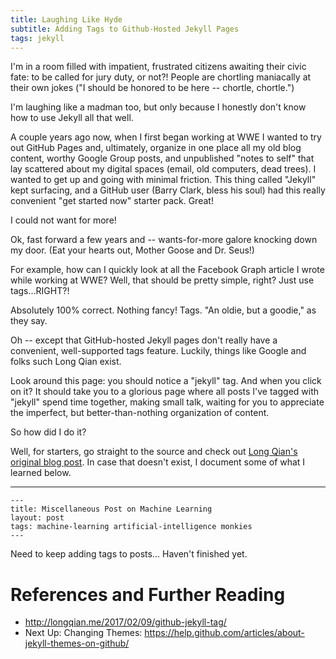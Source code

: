 ```yaml
---
title: Laughing Like Hyde
subtitle: Adding Tags to Github-Hosted Jekyll Pages
tags: jekyll
---
```


I'm in a room filled with impatient, frustrated citizens awaiting
their civic fate: to be called for jury duty, or not?!  People are chortling maniacally at their
own jokes ("I should be honored to be here -- chortle, chortle.")  

I'm laughing like a madman too, but only because I honestly don't know how to use Jekyll all that well.

A couple years ago now, when I first began working at WWE I wanted to try out GitHub Pages and,
ultimately, organize in one place all my old blog content, worthy Google Group posts, and unpublished "notes to 
self" that lay scattered about my digital spaces (email, old computers, dead trees).  I wanted to
get up and going with minimal friction.  This thing called "Jekyll" kept surfacing, and a GitHub user (Barry Clark,
bless his soul) had this really convenient "get started now" starter pack.  Great!  

I could not want for more!

Ok, fast forward a few years and -- wants-for-more galore knocking down my door. (Eat your hearts out, Mother Goose 
and Dr. Seus!)

For example, how can I quickly look at all
the Facebook Graph article I wrote while working at WWE?  Well, that should be pretty simple, right? Just
use tags...RIGHT?!

Absolutely 100% correct. Nothing fancy!  Tags.  "An oldie, but a goodie," as they say.  

Oh -- except that GitHub-hosted Jekyll pages don't really have a convenient, well-supported tags feature.  Luckily, 
things like Google and folks such Long Qian exist.

Look around this page: you should notice a "jekyll" tag.  And when you click on it?  It should take you to
a glorious page where all posts I've tagged with "jekyll" spend time together, making small talk, waiting for
you to appreciate the imperfect, but better-than-nothing organization of content.

So how did I do it?

Well, for starters, go straight to the source and check out [Long Qian's original blog post](http://longqian.me/2017/02/09/github-jekyll-tag/).  In case that doesn't exist, I document some of what
I learned below.  

----------------------------------------

```
---
title: Miscellaneous Post on Machine Learning
layout: post
tags: machine-learning artificial-intelligence monkies
---
```

Need to keep adding tags to posts... Haven't finished yet.


# References and Further Reading
* http://longqian.me/2017/02/09/github-jekyll-tag/
* Next Up: Changing Themes:  https://help.github.com/articles/about-jekyll-themes-on-github/
